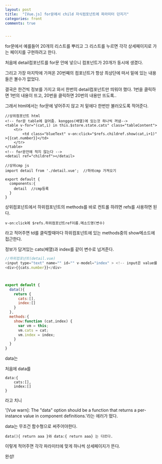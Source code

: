 ```yaml
---
layout: post
title:  "[Vue.js] for문에서 child 자식컴포넌트에 파라미터 던지기"
categories: front 
comments: true


---
```








for문에서 예를들어 20개의 리스트를 뿌리고 그 리스트를 누르면 각각 상세페이지로 가는 페이지를 구현하려고 한다.



처음에 detail컴포넌트를 for문 안에 넣으니 컴포넌트가 20개가 동시에 생겼다.

그리고 가장 마지막에 가져온 20번째의 컴포넌트가 항상 최상단에 떠서 밑에 있는 내용들은 볼수가 없었다.

결국은 한건씩 정보를 가지고 와서 한번의 detail컴포넌트만 띄워야 했다. 1번을 클릭하면 1번의 내용이 뜨고, 20번을 클릭하면 20번의 내용만 뜨도록..

그래서 html에서는 for문에 넣어주지 않고 저 밑에다 한번만 불러오도록 적어준다.



```vue
//상위컴포넌트 html
<!-- for문 table에 걸어줌. konggos(배열)에 있는것 하나씩 꺼냄-->
<table v-for="(cat,i) in this.$store.state.cats" class="tableContent">
    <tr>
	    <td class="blueText" v-on:click="$refs.childref.show(cat,i+1)" >{{cat.number}}</td>
    </tr>
</table>
<!-- for문안에 적지 않는다 -->
<detail ref="childref"></detail>

//상위cmp js
import detail from './detail.vue';	//하위cmp 가져오기

export default {
  components:{
    detail	//cmp등록
  }
}
```

상위컴포넌트에서 하위컴포넌트의 methods를 바로 컨트롤 하려면 refs를 사용하면 된다.

```vue
v-on:click에 $refs.하위컴포넌트ref이름.메소드명(변수)
```

라고 적어주면 td를 클릭할때마다 하위컴포넌트에 있는 methods중의 show메소드에 접근한다.

정보가 담겨있는 cats(배열)과 index를 같이 변수로 넘겨준다.

```js
//하위컴포넌트(detail.vue)
<input type="text" name="" id="" v-model="index" > <!-- input은 value를 적어주어야해서 v-model로 바인딩-->
<div>{{cats.number}}</div>



export default {
  data(){
    return {
      cats:[],
      index:[]
    }
  },
  methods:{
    show:function (cat,index) {
      var vm = this;
      vm.cats = cat;
      vm.index = index;
    }
  }
}
```

data는 

처음에 data를

```
data:{
    cats:[],
    index:[]
}
```

라고 치니

'[Vue warn]: The "data" option should be a function that returns a per-instance value in component definitions.'라는 에러가 떴다.

data는 무조건 함수형으로 써주어야한다.

```
data(){ return aaa }와 data:{ return aaa} 는 다르다.
```





이렇게 적어주면 각각 파라미터에 맞게 하나씩 상세페이지가 뜬다.

완성!

